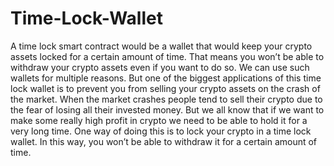 # Time-Lock-Wallet

A time lock smart contract would be a wallet that would keep your crypto assets locked for a certain amount of time. That means you won’t be able to withdraw your crypto assets even if you want to do so. We can use such wallets for multiple reasons. But one of the biggest applications of this time lock wallet is to prevent you from selling your crypto assets on the crash of the market. When the market crashes people tend to sell their crypto due to the fear of losing all their invested money. But we all know that if we want to make some really high profit in crypto we need to be able to hold it for a very long time. One way of doing this is to lock your crypto in a time lock wallet. In this way, you won’t be able to withdraw it for a certain amount of time. 
